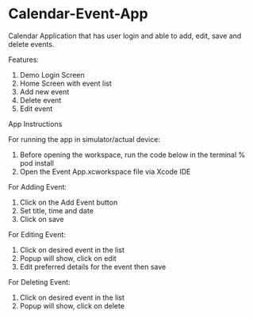# Calendar-Event-App
Calendar Application that has user login and able to add, edit, save and delete events.

Features:
1. Demo Login Screen
2. Home Screen with event list
3. Add new event 
4. Delete event
5. Edit event

App Instructions

For running the app in simulator/actual device:
1. Before opening the workspace, run the code below in the terminal
 % pod install
2. Open the Event App.xcworkspace file via Xcode IDE

For Adding Event:
1. Click on the Add Event button
2. Set title, time and date
3. Click on save

For Editing Event:
1. Click on desired event in the list
2. Popup will show, click on edit
3. Edit preferred details for the event then save

For Deleting Event:
1. Click on desired event in the list
2. Popup will show, click on delete
